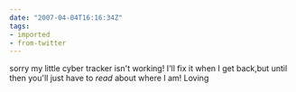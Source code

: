 ```yaml
---
date: "2007-04-04T16:16:34Z"
tags:
- imported
- from-twitter
---
```

sorry my little cyber tracker isn't working! I'll fix it when I get back,but until then you'll just have to *read* about where I am! Loving 
